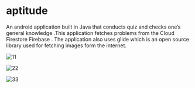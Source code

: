 # aptitude
An android application built in Java that conducts quiz and checks one’s general knowledge .This application fetches problems from the Cloud Firestore Firebase .
The application also uses glide which is an open source library used for fetching images form the internet.

![11](https://user-images.githubusercontent.com/48829100/96274208-e050f580-0fed-11eb-9909-b3615f601602.png)

![22](https://user-images.githubusercontent.com/48829100/96274577-4a699a80-0fee-11eb-9afd-ffe710eef050.png)

![33](https://user-images.githubusercontent.com/48829100/96274653-68cf9600-0fee-11eb-9969-9073219932ff.png)
